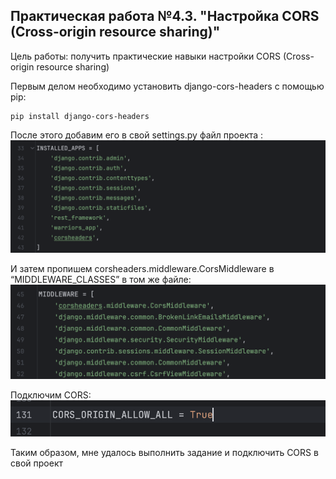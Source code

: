 ## Практическая работа №4.3. "Настройка CORS (Cross-origin resource sharing)"
Цель работы: получить практические навыки настройки CORS (Cross-origin resource sharing)

Первым делом необходимо установить django-cors-headers с помощью pip:
```
pip install django-cors-headers
```

После этого добавим его в свой settings.py файл проекта :
![Alt текст](images/3_1.png)

И затем пропишем corsheaders.middleware.CorsMiddleware в “MIDDLEWARE_CLASSES” в том же файле:
![Alt текст](images/3_2.png)

Подключим CORS:
![Alt текст](images/3_3.png)

Таким образом, мне удалось выполнить задание и подключить CORS в свой проект